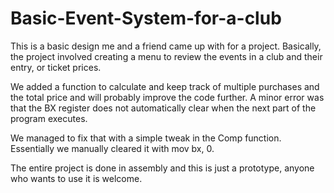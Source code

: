 # Basic-Event-System-for-a-club

This is a basic design me and a friend came up with for a project. Basically, the project involved creating a menu to review the events in a club and their entry, or ticket prices.

We added a function to calculate and keep track of multiple purchases and the total price and will probably improve the code further. A minor error was that the BX register does not
automatically clear when the next part of the program executes.

We managed to fix that with a simple tweak in the Comp function. Essentially we manually cleared it with mov bx, 0.

The entire project is done in assembly and this is just a prototype, anyone who wants to use it is welcome.
